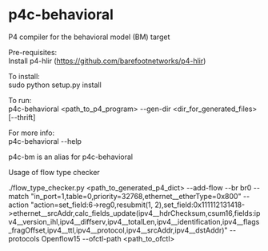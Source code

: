 p4c-behavioral
========

P4 compiler for the behavioral model (BM) target

Pre-requisites:  
Install p4-hlir (https://github.com/barefootnetworks/p4-hlir)

To install:  
sudo python setup.py install

To run:  
p4c-behavioral \<path_to_p4_program\> --gen-dir \<dir_for_generated_files\> [--thrift]  

For more info:  
p4c-behavioral --help  

p4c-bm is an alias for p4c-behavioral


Usage of flow type checker

./flow_type_checker.py <path_to_generated_p4_dict> --add-flow --br br0 --match "in_port=1,table=0,priority=32768,ethernet__etherType=0x800" --action "action=set_field:6->reg0,resubmit(1, 2),set_field:0x111112131418->ethernet__srcAddr,calc_fields_update(ipv4__hdrChecksum,csum16,fields:ipv4__version_ihl,ipv4__diffserv,ipv4__totalLen,ipv4__identification,ipv4__flags_fragOffset,ipv4__ttl,ipv4__protocol,ipv4__srcAddr,ipv4__dstAddr)" --protocols Openflow15 --ofctl-path <path_to_ofctl>
